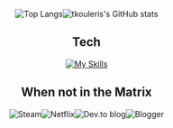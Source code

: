 <div align="center"> 

![Top Langs](https://github-readme-stats.vercel.app/api/top-langs/?username=tkouleris&theme=dracula&hide=css,blade&langs_count=3&exclude_repo=github-readme-stats,tkouleris.github.io)![tkouleris's GitHub stats](https://github-readme-stats.vercel.app/api?username=tkouleris&show_icons=true)
  
## Tech
[![My Skills](https://skillicons.dev/icons?i=php,py,java,laravel,flask,spring,html,js,jquery,vue,react,mysql,idea,postman,linux&perline=15)](https://skillicons.dev)

## When not in the Matrix
![Steam](https://img.shields.io/badge/steam-%23000000.svg?style=for-the-badge&logo=steam&logoColor=white)![Netflix](https://img.shields.io/badge/Netflix-E50914?style=for-the-badge&logo=netflix&logoColor=white)![Dev.to blog](https://img.shields.io/badge/dev.to-0A0A0A?style=for-the-badge&logo=dev.to&logoColor=white)![Blogger](https://img.shields.io/badge/Blogger-FF5722?style=for-the-badge&logo=blogger&logoColor=white) 
</div>
